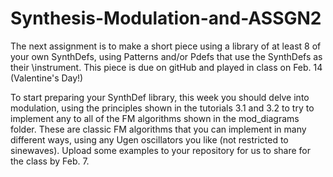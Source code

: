 # Synthesis-Modulation-and-ASSGN2

The next assignment is to make a short piece using a library of at least 8 of your own SynthDefs,
using Patterns and/or Pdefs that use the SynthDefs as their \instrument.  This piece is due on gitHub
and played in class on Feb. 14 (Valentine's Day!)  

To start preparing your SynthDef library, this week you should delve into modulation, using the principles
shown in the tutorials 3.1 and 3.2 to try to implement any to all of the FM algorithms shown in the mod_diagrams
folder.  These are classic FM algorithms that you can implement in many different ways, using any 
Ugen oscillators you like (not restricted to sinewaves).  Upload some examples to 
your repository  for us to share for the class by Feb. 7.
